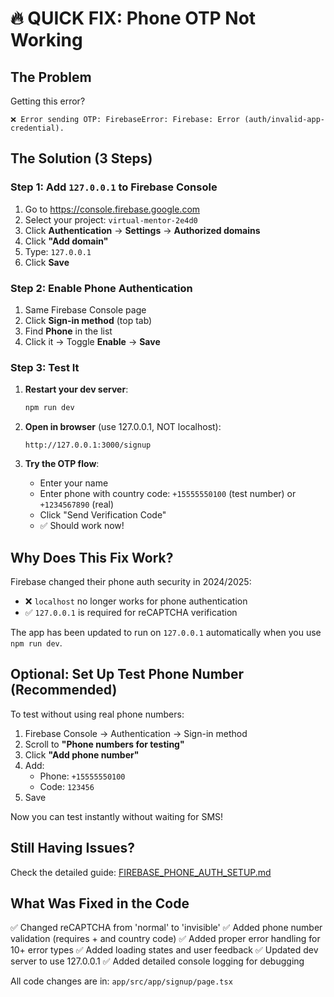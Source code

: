 # 🔥 QUICK FIX: Phone OTP Not Working

## The Problem
Getting this error?
```
❌ Error sending OTP: FirebaseError: Firebase: Error (auth/invalid-app-credential).
```

## The Solution (3 Steps)

### Step 1: Add `127.0.0.1` to Firebase Console
1. Go to https://console.firebase.google.com
2. Select your project: `virtual-mentor-2e4d0`
3. Click **Authentication** → **Settings** → **Authorized domains**
4. Click **"Add domain"**
5. Type: `127.0.0.1`
6. Click **Save**

### Step 2: Enable Phone Authentication
1. Same Firebase Console page
2. Click **Sign-in method** (top tab)
3. Find **Phone** in the list
4. Click it → Toggle **Enable** → **Save**

### Step 3: Test It
1. **Restart your dev server**:
   ```bash
   npm run dev
   ```

2. **Open in browser** (use 127.0.0.1, NOT localhost):
   ```
   http://127.0.0.1:3000/signup
   ```

3. **Try the OTP flow**:
   - Enter your name
   - Enter phone with country code: `+15555550100` (test number) or `+1234567890` (real)
   - Click "Send Verification Code"
   - ✅ Should work now!

## Why Does This Fix Work?

Firebase changed their phone auth security in 2024/2025:
- ❌ `localhost` no longer works for phone authentication
- ✅ `127.0.0.1` is required for reCAPTCHA verification

The app has been updated to run on `127.0.0.1` automatically when you use `npm run dev`.

## Optional: Set Up Test Phone Number (Recommended)

To test without using real phone numbers:

1. Firebase Console → Authentication → Sign-in method
2. Scroll to **"Phone numbers for testing"**
3. Click **"Add phone number"**
4. Add:
   - Phone: `+15555550100`
   - Code: `123456`
5. Save

Now you can test instantly without waiting for SMS!

## Still Having Issues?

Check the detailed guide: [FIREBASE_PHONE_AUTH_SETUP.md](./FIREBASE_PHONE_AUTH_SETUP.md)

## What Was Fixed in the Code

✅ Changed reCAPTCHA from 'normal' to 'invisible'
✅ Added phone number validation (requires + and country code)
✅ Added proper error handling for 10+ error types
✅ Added loading states and user feedback
✅ Updated dev server to use 127.0.0.1
✅ Added detailed console logging for debugging

All code changes are in: `app/src/app/signup/page.tsx`
